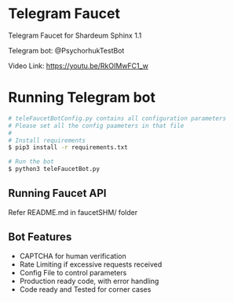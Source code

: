 # Telegram Faucet
Telegram Faucet for Shardeum Sphinx 1.1

Telegram bot: @PsychorhukTestBot

Video Link: https://youtu.be/RkOIMwFC1_w 

# Running Telegram bot
```bash
# teleFaucetBotConfig.py contains all configuration parameters
# Please set all the config paameters in that file
#
# Install requirements
$ pip3 install -r requirements.txt

# Run the bot
$ python3 teleFaucetBot.py
```

## Running Faucet API

Refer README.md in faucetSHM/ folder

## Bot Features

- CAPTCHA for human verification
- Rate Limiting if excessive requests received
- Config File to control parameters
- Production ready code, with error handling
- Code ready and Tested for corner cases
